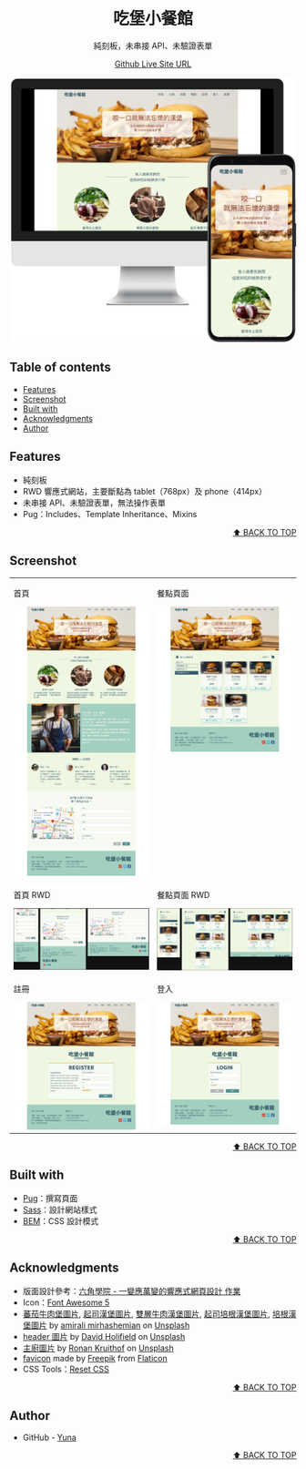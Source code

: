 <a name="readme-top"></a>

<div align="center">
  <h1>吃堡小餐館</h1>
  <p>
    純刻板，未串接 API、未驗證表單
  </p>
  <p>
    <a href="https://yuna9068.github.io/eat-hamburger/">Github Live Site URL</a>
  </p>
</div>

![吃堡小餐館](./docs/screenshot/website.webp)


## Table of contents

* [Features](#features)
* [Screenshot](#screenshot)
* [Built with](#built-with)
* [Acknowledgments](#acknowledgments)
* [Author](#author)


## Features
* 純刻板
* RWD 響應式網站，主要斷點為 tablet（768px）及 phone（414px）
* 未串接 API、未驗證表單，無法操作表單
* Pug：Includes、Template Inheritance、Mixins


<p align="right"><a href="#readme-top">⬆︎ BACK TO TOP</a></p>


## Screenshot

<table>
  <tr valign="top">
    <td>
      <p>首頁</p>
      <img src="./docs/screenshot/home.webp" alt="首頁">
    </td>
    <td>
      <p>餐點頁面</p>
      <img src="./docs/screenshot/product.webp" alt="餐點頁面">
    </td>
  </tr>
  <tr valign="top">
    <td>
      <p>首頁 RWD</p>
      <img src="./docs/screenshot/home-rwd.webp" alt="首頁 RWD">
    </td>
    <td>
      <p>餐點頁面 RWD</p>
      <img src="./docs/screenshot/product-rwd.webp" alt="餐點頁面 RWD">
    </td>
  </tr>
  <tr valign="top">
    <td>
      <p>註冊</p>
      <img src="./docs/screenshot/register.webp" alt="註冊">
    </td>
    <td>
      <p>登入</p>
      <img src="./docs/screenshot/login.webp" alt="登入">
    </td>
  </tr>
</table>

<p align="right"><a href="#readme-top">⬆︎ BACK TO TOP</a></p>


## Built with
* [Pug](https://pugjs.org/api/getting-started.html "Pug")：撰寫頁面
* [Sass](https://sass-lang.com/ "Sass")：設計網站樣式
* [BEM](http://getbem.com/ "BEM")：CSS 設計模式

<p align="right"><a href="#readme-top">⬆︎ BACK TO TOP</a></p>


## Acknowledgments

* 版面設計參考：[六角學院 - 一變應萬變的響應式網頁設計 作業](https://hexschool.github.io/Rwd_sketch_export/ "六角西餐廳")
* Icon：[Font Awesome 5](https://fontawesome.com/ "Font Awesome 5")
* [蕃茄牛肉堡圖片](https://unsplash.com/photos/sc5sTPMrVfk "蕃茄牛肉堡圖片"), [起司漢堡圖片](https://unsplash.com/photos/9Bqiusimq6M "起司漢堡圖片"), [雙層牛肉漢堡圖片](https://unsplash.com/photos/d-yAWqj-DRg "雙層牛肉漢堡圖片"), [起司培根漢堡圖片](https://unsplash.com/photos/7NYn7YfpaZo "起司培根漢堡圖片"), [培根漢堡圖片](https://unsplash.com/photos/pFWQcon7T_E "培根漢堡圖片") by [amirali mirhashemian](https://unsplash.com/@amir_v_ali "amirali mirhashemian") on [Unsplash](https://unsplash.com "Unsplash")
* [header 圖片](https://unsplash.com/photos/FGGOizCHAvc "header 圖片") by [David Holifield](https://unsplash.com/@davidholifield "David Holifield") on [Unsplash](https://unsplash.com "Unsplash")
* [主廚圖片](https://unsplash.com/photos/llcX9pTjhXM "主廚圖片") by [Ronan Kruithof](https://unsplash.com/@ronank "Ronan Kruithof") on [Unsplash](https://unsplash.com "Unsplash")
* [favicon](https://www.flaticon.com/free-icon/cheese-burger_300645 "favicon") made by [Freepik](https://www.flaticon.com/authors/freepik "Freepik") from [Flaticon](https://www.flaticon.com/ "Flaticon")
* CSS Tools：[Reset CSS](https://meyerweb.com/eric/tools/css/reset/ "Reset CSS")

<p align="right"><a href="#readme-top">⬆︎ BACK TO TOP</a></p>


## Author

- GitHub - [Yuna](https://github.com/yuna9068)

<p align="right"><a href="#readme-top">⬆︎ BACK TO TOP</a></p>
